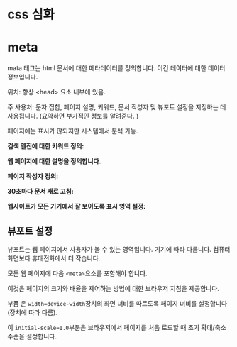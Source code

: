# css 심화



# meta

mata 태그는  html 문서에 대한 메타데이터를 정의합니다. 이건 데이터에 대한 데이터 정보입니다. 

위치: 항상 \<head>  요소 내부에 있음.

주 사용처: 문자 집합, 페이지 설명, 키워드, 문서 작성자 및 뷰포트 설정을 지정하는 데 사용됩니다. (요약하면 부가적인 정보를 알려준다. )

페이지에는 표시가 않되지만 시스템에서 분석 가능.



**검색 엔진에 대한 키워드 정의:**

<meta name="keywords" content="HTML, CSS, JavaScript">


**웹 페이지에 대한 설명을 정의합니다.**

<meta name="description" content="Free Web tutorials for HTML and CSS">


**페이지 작성자 정의:**

<meta name="author" content="John Doe">


**30초마다 문서 새로 고침:**

<meta http-equiv="refresh" content="30">

**웹사이트가 모든 기기에서 잘 보이도록 표시 영역 설정:**

<meta name="viewport" content="width=device-width, initial-scale=1.0">


## 뷰포트 설정

뷰포트는 웹 페이지에서 사용자가 볼 수 있는 영역입니다. 기기에 따라 다릅니다. 컴퓨터 화면보다 휴대전화에서 더 작습니다.

모든 웹 페이지에 다음 `<meta>`요소를 포함해야 합니다.

<meta name="viewport" content="width=device-width, initial-scale=1.0">


이것은 페이지의 크기와 배율을 제어하는 방법에 대한 브라우저 지침을 제공합니다.

부품 은 `width=device-width`장치의 화면 너비를 따르도록 페이지 너비를 설정합니다(장치에 따라 다름).

이 `initial-scale=1.0`부분은 브라우저에서 페이지를 처음 로드할 때 초기 확대/축소 수준을 설정합니다.







